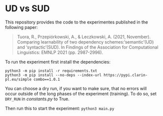 # UD vs SUD
This repository provides the code to the experimentes published in the following paper:

>Tuora, R., Przepiórkowski, A., & Leczkowski, A. (2021, November). Comparing learnability of two dependency schemes:‘semantic’(UD) and ‘syntactic’(SUD). In Findings of the Association for Computational Linguistics: EMNLP 2021 (pp. 2987-2996).


To run the experiment first install the dependencies:
```
python3 -m pip install -r requirements.txt
python3 -m pip install --no-deps --index-url https://pypi.clarin-pl.eu/simple combo==1.0.1

```

You can choose a dry run, if you want to make sure, that no errors will occur outside of the long phases of the experiment (training). To do so, set `DRY_RUN` in *constants.py* to True.

Then run this to start the experiment:
`python3 main.py`


